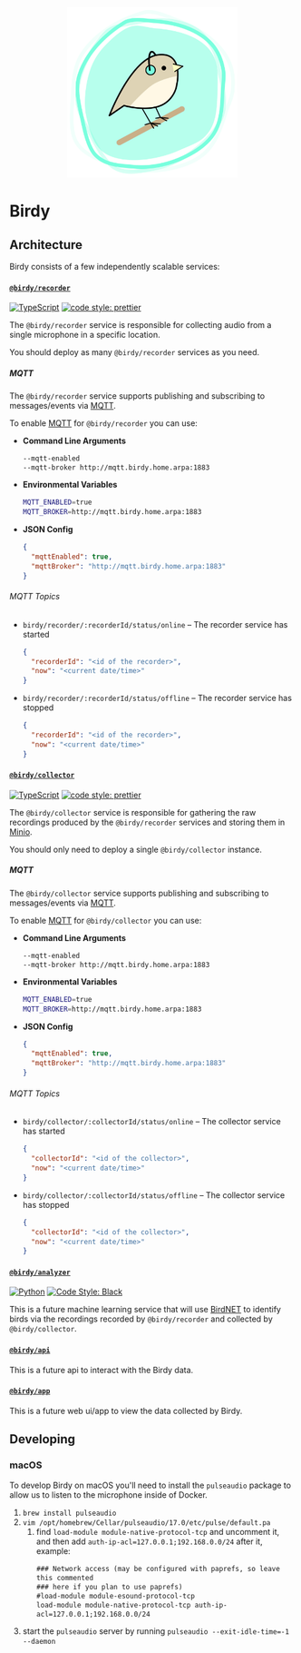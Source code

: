 <p align="center">
  <img src="./docs/images/logo.png" width="300" />
</p>

# Birdy

## Architecture

Birdy consists of a few independently scalable services:

#### [`@birdy/recorder`](./services/recorder)

[![TypeScript](https://img.shields.io/badge/%3C%2F%3E-TypeScript-%230074c1.svg)](http://www.typescriptlang.org/) [![code style: prettier](https://img.shields.io/badge/code_style-prettier-ff69b4.svg?style=flat-square)](https://github.com/prettier/prettier)

The `@birdy/recorder` service is responsible for collecting audio from a single microphone in a specific location.

You should deploy as many `@birdy/recorder` services as you need.

##### MQTT

The `@birdy/recorder` service supports publishing and subscribing to messages/events via [MQTT](https://mqtt.org/).

To enable [MQTT](https://mqtt.org/) for `@birdy/recorder` you can use:

  - **Command Line Arguments**
    ```
    --mqtt-enabled
    --mqtt-broker http://mqtt.birdy.home.arpa:1883
    ```
  - **Environmental Variables**
    ```bash
    MQTT_ENABLED=true
    MQTT_BROKER=http://mqtt.birdy.home.arpa:1883
    ```
  - **JSON Config**
    ```json
    {
      "mqttEnabled": true,
      "mqttBroker": "http://mqtt.birdy.home.arpa:1883"
    }
    ```

###### MQTT Topics

- `birdy/recorder/:recorderId/status/online` – The recorder service has started
  ```json
  {
    "recorderId": "<id of the recorder>",
    "now": "<current date/time>"
  }
  ```
- `birdy/recorder/:recorderId/status/offline` – The recorder service has stopped
  ```json
  {
    "recorderId": "<id of the recorder>",
    "now": "<current date/time>"
  }
  ```

#### [`@birdy/collector`](./services/collector)

[![TypeScript](https://img.shields.io/badge/%3C%2F%3E-TypeScript-%230074c1.svg)](http://www.typescriptlang.org/) [![code style: prettier](https://img.shields.io/badge/code_style-prettier-ff69b4.svg?style=flat-square)](https://github.com/prettier/prettier)

The `@birdy/collector` service is responsible for gathering the raw recordings produced by the `@birdy/recorder` services and storing them in [Minio](https://min.io/).

You should only need to deploy a single `@birdy/collector` instance.

##### MQTT

The `@birdy/collector` service supports publishing and subscribing to messages/events via [MQTT](https://mqtt.org/).

To enable [MQTT](https://mqtt.org/) for `@birdy/collector` you can use:

  - **Command Line Arguments**
    ```
    --mqtt-enabled
    --mqtt-broker http://mqtt.birdy.home.arpa:1883
    ```
  - **Environmental Variables**
    ```bash
    MQTT_ENABLED=true
    MQTT_BROKER=http://mqtt.birdy.home.arpa:1883
    ```
  - **JSON Config**
    ```json
    {
      "mqttEnabled": true,
      "mqttBroker": "http://mqtt.birdy.home.arpa:1883"
    }
    ```

###### MQTT Topics

- `birdy/collector/:collectorId/status/online` – The collector service has started
  ```json
  {
    "collectorId": "<id of the collector>",
    "now": "<current date/time>"
  }
  ```
- `birdy/collector/:collectorId/status/offline` – The collector service has stopped
  ```json
  {
    "collectorId": "<id of the collector>",
    "now": "<current date/time>"
  }
  ```

#### [`@birdy/analyzer`](./services/analyzer)

[![Python](https://img.shields.io/badge/%3C%2F%3E-Python-%230074c1.svg)](http://www.python.org/) [![Code Style: Black](https://img.shields.io/badge/code%20style-black-000000.svg)](https://github.com/psf/black)

This is a future machine learning service that will use [BirdNET](https://github.com/kahst/BirdNET-Analyzer) to identify birds via the recordings recorded by `@birdy/recorder` and collected by `@birdy/collector`.

#### [`@birdy/api`](./services/api)

This is a future api to interact with the Birdy data.

#### [`@birdy/app`](./services/app)

This is a future web ui/app to view the data collected by Birdy.

## Developing

### macOS

To develop Birdy on macOS you'll need to install the `pulseaudio` package to allow us to listen to the microphone inside of Docker.

1. `brew install pulseaudio`
2. `vim /opt/homebrew/Cellar/pulseaudio/17.0/etc/pulse/default.pa`
    1. find `load-module module-native-protocol-tcp` and uncomment it, and then add `auth-ip-acl=127.0.0.1;192.168.0.0/24` after it, example:
        ```
        ### Network access (may be configured with paprefs, so leave this commented
        ### here if you plan to use paprefs)
        #load-module module-esound-protocol-tcp
        load-module module-native-protocol-tcp auth-ip-acl=127.0.0.1;192.168.0.0/24
        ```
3. start the `pulseaudio` server by running `pulseaudio --exit-idle-time=-1 --daemon`
